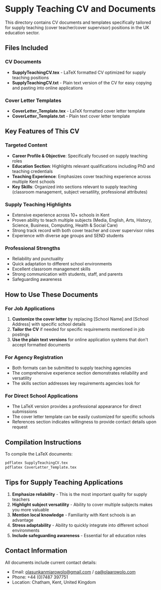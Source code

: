 # Supply Teaching CV and Documents

This directory contains CV documents and templates specifically tailored for supply teaching (cover teacher/cover supervisor) positions in the UK education sector.

## Files Included

### CV Documents

- **SupplyTeachingCV.tex** - LaTeX formatted CV optimized for supply teaching positions
- **SupplyTeachingCV.txt** - Plain text version of the CV for easy copying and pasting into online applications

### Cover Letter Templates

- **CoverLetter_Template.tex** - LaTeX formatted cover letter template
- **CoverLetter_Template.txt** - Plain text cover letter template

## Key Features of This CV

### Targeted Content

- **Career Profile & Objective**: Specifically focused on supply teaching roles
- **Education Section**: Highlights relevant qualifications including PhD and teaching credentials
- **Teaching Experience**: Emphasizes cover teaching experience across multiple Kent schools
- **Key Skills**: Organized into sections relevant to supply teaching (classroom management, subject versatility, professional attributes)

### Supply Teaching Highlights

- Extensive experience across 10+ schools in Kent
- Proven ability to teach multiple subjects (Media, English, Arts, History, Science, Business, Computing, Health & Social Care)
- Strong track record with both cover teacher and cover supervisor roles
- Experience with diverse age groups and SEND students

### Professional Strengths

- Reliability and punctuality
- Quick adaptation to different school environments
- Excellent classroom management skills
- Strong communication with students, staff, and parents
- Safeguarding awareness

## How to Use These Documents

### For Job Applications

1. **Customize the cover letter** by replacing [School Name] and [School Address] with specific school details
2. **Tailor the CV** if needed for specific requirements mentioned in job postings
3. **Use the plain text versions** for online application systems that don't accept formatted documents

### For Agency Registration

- Both formats can be submitted to supply teaching agencies
- The comprehensive experience section demonstrates reliability and versatility
- The skills section addresses key requirements agencies look for

### For Direct School Applications

- The LaTeX version provides a professional appearance for direct submissions
- The cover letter template can be easily customized for specific schools
- References section indicates willingness to provide contact details upon request

## Compilation Instructions

To compile the LaTeX documents:

```bash
pdflatex SupplyTeachingCV.tex
pdflatex CoverLetter_Template.tex
```

## Tips for Supply Teaching Applications

1. **Emphasize reliability** - This is the most important quality for supply teachers
2. **Highlight subject versatility** - Ability to cover multiple subjects makes you more valuable
3. **Mention local knowledge** - Familiarity with Kent schools is an advantage
4. **Stress adaptability** - Ability to quickly integrate into different school environments
5. **Include safeguarding awareness** - Essential for all education roles

## Contact Information

All documents include current contact details:

- Email: olasunkanmiarowolo@gmail.com / oa@olaarowolo.com
- Phone: +44 (0)7487 397751
- Location: Chatham, Kent, United Kingdom
